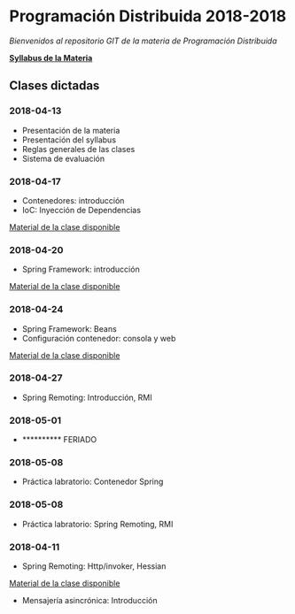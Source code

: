 # Programación Distribuida 2018-2018

*Bienvenidos al repositorio GIT de la materia de Programación Distribuida*

**[Syllabus de la Materia](https://github.com/jsalvador2k14/PD2018-2018/blob/master/documentacion/905%20-%20PROGRAMACION%20DISTRIBUIDA%20-%20JAIME%20SALVADOR.pdf)**

## Clases dictadas

### **2018-04-13**
- Presentación de la materia
- Presentación del syllabus
- Reglas generales de las clases
- Sistema de evaluación

### **2018-04-17**
- Contenedores: introducción
- IoC: Inyección de Dependencias

[Material de la clase disponible](https://github.com/jsalvador2k14/PD2018-2018/blob/master/documentacion/Contenedores-Spring/00.%20IoC.pdf) 


### **2018-04-20**
- Spring Framework: introducción

[Material de la clase disponible](https://github.com/jsalvador2k14/PD2018-2018/blob/master/documentacion/Contenedores-Spring/01.%20introduccion.pdf) 

### **2018-04-24**
- Spring Framework: Beans
- Configuración contenedor: consola y web

[Material de la clase disponible](https://github.com/jsalvador2k14/PD2018-2018/blob/master/documentacion/Contenedores-Spring/02.%20Beans.pdf) 

### **2018-04-27**
- Spring Remoting: Introducción, RMI

### **2018-05-01**
- ********** FERIADO

### **2018-05-08**
- Práctica labratorio: Contenedor Spring

### **2018-05-08**
- Práctica labratorio: Spring Remoting, RMI

### **2018-04-11**
- Spring Remoting: Http/invoker, Hessian

[Material de la clase disponible](https://github.com/jsalvador2k14/PD2018-2018/blob/master/documentacion/Contenedores-Spring/03.%20Spring%20Remoting.pdf) 

- Mensajería asincrónica: Introducción 



